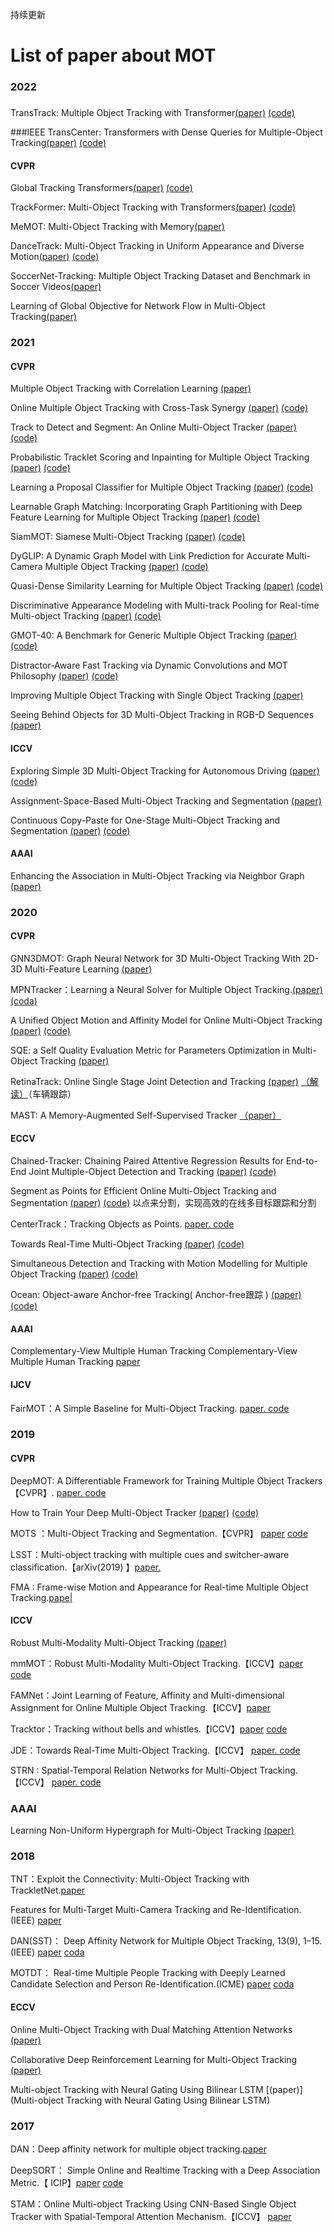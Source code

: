 持续更新
# List of paper about MOT

### 2022

###
TransTrack: Multiple Object Tracking with Transformer[\(paper\)](https://arxiv.org/abs/2012.15460) [\(code\)](https://github.com/PeizeSun/TransTrack)

###IEEE
TransCenter: Transformers with Dense Queries for Multiple-Object Tracking[\(paper\)](http://arxiv.org/abs/2103.15145) [\(code\)](https://github.com/yihongxu/transcenter)


#### CVPR
Global Tracking Transformers[\(paper\)](https://arxiv.org/abs/2203.13250) [\(code\)](https://github.com/xingyizhou/GTR)

TrackFormer: Multi-Object Tracking with Transformers[\(paper\)](http://arxiv.org/abs/2101.02702) [\(code\)](https://github.com/timmeinhardt/trackformer)

MeMOT: Multi-Object Tracking with Memory[\(paper\)](https://arxiv.org/abs/2203.16761)

DanceTrack: Multi-Object Tracking in Uniform Appearance and Diverse Motion[\(paper\)](https://arxiv.org/abs/2111.14690) [\(code\)](https://github.com/DanceTrack/DanceTrack)

SoccerNet-Tracking: Multiple Object Tracking Dataset and Benchmark in Soccer Videos[\(paper\)](https://arxiv.org/pdf/2204.06918.pdf)

Learning of Global Objective for Network Flow in Multi-Object Tracking[\(paper\)](https://arxiv.org/pdf/2203.16210.pdf)



### 2021

#### CVPR

Multiple Object Tracking with Correlation Learning [\(paper\)](https://arxiv.org/abs/2104.03541)

Online Multiple Object Tracking with Cross-Task Synergy [\(paper\)](https://arxiv.org/abs/2104.00380) [\(code\)](https://github.com/songguocode/TADAM)


Track to Detect and Segment: An Online Multi-Object Tracker [\(paper\)](https://arxiv.org/abs/2103.08808) [\(code\)](https://github.com/JialianW/TraDeS)

Probabilistic Tracklet Scoring and Inpainting for Multiple Object Tracking [\(paper\)](https://arxiv.org/abs/2012.02337) [\(code\)](https://github.com/fatemeh-slh/ArTIST)

Learning a Proposal Classifier for Multiple Object Tracking [\(paper\)](https://arxiv.org/abs/2103.07889) [\(code\)](https://github.com/daip13/LPC_MOT)

Learnable Graph Matching: Incorporating Graph Partitioning with Deep Feature Learning for Multiple Object Tracking [\(paper\)](https://arxiv.org/abs/2103.16178) [\(code\)](https://github.com/jiaweihe1996/GMTracker)

SiamMOT: Siamese Multi-Object Tracking [\(paper\)](https://arxiv.org/abs/2105.11595) [\(code\)](https://github.com/amazon-research/siam-mot)

DyGLIP: A Dynamic Graph Model with Link Prediction for Accurate Multi-Camera Multiple Object Tracking [\(paper\)](https://arxiv.org/abs/2106.06856) [\(code\)](https://github.com/uark-cviu/DyGLIP)

Quasi-Dense Similarity Learning for Multiple Object Tracking [\(paper\)](https://arxiv.org/abs/2006.06664) [\(code\)](https://github.com/SysCV/qdtrack)

Discriminative Appearance Modeling with Multi-track Pooling for Real-time Multi-object Tracking [\(paper\)](https://arxiv.org/abs/2101.12159) [\(code\)](https://github.com/chkim403/blstm-mtp)

GMOT-40: A Benchmark for Generic Multiple Object Tracking [\(paper\)](https://openaccess.thecvf.com/content/CVPR2021/papers/Bai_GMOT-40_A_Benchmark_for_Generic_Multiple_Object_Tracking_CVPR_2021_paper.pdf) [\(code\)](https://github.com/Spritea/GMOT40)

Distractor-Aware Fast Tracking via Dynamic Convolutions and MOT Philosophy [\(paper\)](https://arxiv.org/abs/2104.12041) [\(code\)](https://github.com/hqucv/dmtrack)

Improving Multiple Object Tracking with Single Object Tracking [\(paper\)](https://openaccess.thecvf.com/content/CVPR2021/papers/Zheng_Improving_Multiple_Object_Tracking_With_Single_Object_Tracking_CVPR_2021_paper.pdf) 

Seeing Behind Objects for 3D Multi-Object Tracking in RGB-D Sequences [\(paper\)](https://openaccess.thecvf.com/content/CVPR2021/papers/Muller_Seeing_Behind_Objects_for_3D_Multi-Object_Tracking_in_RGB-D_Sequences_CVPR_2021_paper.pdf) 

#### ICCV

Exploring Simple 3D Multi-Object Tracking for Autonomous Driving [\(paper\)](https://arxiv.org/abs/2108.10312) [\(code\)](https://github.com/qcraftai/simtrack)

Assignment-Space-Based Multi-Object Tracking and Segmentation [\(paper\)](https://openaccess.thecvf.com/content/ICCV2021/html/Choudhuri_Assignment-Space-Based_Multi-Object_Tracking_and_Segmentation_ICCV_2021_paper.html ) 

Continuous Copy-Paste for One-Stage Multi-Object Tracking and Segmentation [\(paper\)](https://openaccess.thecvf.com/content/ICCV2021/html/Xu_Continuous_Copy-Paste_for_One-Stage_Multi-Object_Tracking_and_Segmentation_ICCV_2021_paper.html) [\(code\)](https://github.com/detectRecog/CCP)

#### AAAI

Enhancing the Association in Multi-Object Tracking via Neighbor Graph [\(paper\)](https://arxiv.org/abs/2007.00265)


###  2020

#### CVPR


GNN3DMOT: Graph Neural Network for 3D Multi-Object Tracking With 2D-3D Multi-Feature Learning [\(paper\)](https://arxiv.org/abs/2006.07327)

MPNTracker：Learning a Neural Solver for Multiple Object Tracking.[(paper)](https://arxiv.org/abs/1912.07515)[ (coda)](https://link.zhihu.com/?target=https%3A//github.com/selflein/GraphNN-Multi-Object-Tracking)

A Unified Object Motion and Affinity Model for Online Multi-Object Tracking [\(paper\)](https://arxiv.org/abs/2003.11291) [\(code\)](https://github.com/yinjunbo/UMA-MOT)

SQE: a Self Quality Evaluation Metric for Parameters Optimization in Multi-Object Tracking [\(paper\)](http://arxiv.org/abs/2004.07472v1) 

RetinaTrack: Online Single Stage Joint Detection and Tracking [\(paper\)](https://arxiv.org/abs/2003.13870) [（解读）](https://mp.weixin.qq.com/s?__biz=MzIwMTE1NjQxMQ==&amp;mid=2247502501&amp;idx=2&amp;sn=ec515e3c69c8a122da46f70ee54e92df&amp;chksm=96f0b8f1a18731e7987aa887973854dcf7ad489092bc167043db3593db25f4cf16640cd99c31&amp;scene=21#wechat_redirect)（车辆跟踪）

MAST: A Memory-Augmented Self-Supervised Tracker [（paper）](https://arxiv.org/abs/2002.07793v2)


#### ECCV

Chained-Tracker: Chaining Paired Attentive Regression Results for End-to-End Joint Multiple-Object Detection and Tracking [\(paper\)](https://arxiv.org/abs/2007.14557) [\(code\)](https://github.com/pjl1995/CTracker) 

Segment as Points for Efficient Online Multi-Object Tracking and Segmentation [\(paper\)](https://arxiv.org/abs/2007.01550) [\(code\)](https://github.com/detectRecog/PointTrack)  以点来分割，实现高效的在线多目标跟踪和分割

CenterTrack：Tracking Objects as Points. [paper. ](https://arxiv.org/abs/2004.01177) [code](https://github.com/xingyizhou/CenterTrack)

Towards Real-Time Multi-Object Tracking [\(paper\)](https://arxiv.org/abs/1909.12605) [\(code\)](https://github.com/Zhongdao/Towards-Realtime-MOT)

Simultaneous Detection and Tracking with Motion Modelling for Multiple Object Tracking [\(paper\)](https://www.ecva.net/papers/eccv%5C_2020/papers%5C_ECCV/papers/123690613.pdf) [\(code\)](https://github.com/shijieS/OmniMOTDataset)

Ocean: Object-aware Anchor-free Tracking( Anchor-free跟踪 ) [\(paper\)](https://arxiv.org/abs/2006.10721) [\(code\)](https://github.com/researchmm/TracKit)

#### AAAI

Complementary-View Multiple Human Tracking Complementary-View Multiple Human Tracking [paper](https://www.researchgate.net/publication/337413754_Complementary-View_Multiple_Human_Tracking)

#### IJCV

FairMOT：A Simple Baseline for Multi-Object Tracking. [paper. ](https://arxiv.org/abs/2004.01888) [code](https://github.com/ifzhang/FairMOT)



### 2019

#### CVPR

DeepMOT: A Differentiable Framework for Training Multiple Object Trackers【CVPR】. [paper. ](https://link.zhihu.com/?target=http%3A//arxiv.org/abs/1906.06618) [code]()

How to Train Your Deep Multi-Object Tracker [\(paper\)](http://arxiv.org/abs/1906.06618v3) [\(code\)](https://github.com/yihongXU/deepMOT)

MOTS ：Multi-Object Tracking and Segmentation.【CVPR】 [paper](https://arxiv.org/abs/1902.03604v1) [code](https://github.com/VisualComputingInstitute/TrackR-CNN)

LSST：Multi-object tracking with multiple cues and switcher-aware classification.【arXiv(2019) 】[paper. ](https://arxiv.org/abs/1901.06129)

FMA : Frame-wise Motion and Appearance for Real-time Multiple Object Tracking.[pape|](https://link.zhihu.com/?target=http%3A//arxiv.org/abs/1905.02292)


#### ICCV 

Robust Multi-Modality Multi-Object Tracking [\(paper\)](http://arxiv.org/abs/1909.03850) 

mmMOT：Robust Multi-Modality Multi-Object Tracking.【ICCV】[paper ](https://arxiv.org/abs/1909.03850) [code](https://github.com/ZwwWayne/mmMOT)

FAMNet：Joint Learning of Feature, Affinity and Multi-dimensional Assignment for Online Multiple Object Tracking.【ICCV】[paper](https://arxiv.org/abs/1904.04989)

Tracktor：Tracking without bells and whistles.【ICCV】[paper](https://arxiv.org/pdf/1903.05625)  [code](https://github.com/phil-bergmann/tracking_wo_bnw)

JDE：Towards Real-Time Multi-Object Tracking.【ICCV】 [paper. ](https://arxiv.org/abs/1909.12605)[code](https://github.com/Zhongdao/Towards-Realtime-MOT)

STRN : Spatial-Temporal Relation Networks for Multi-Object Tracking.【ICCV】 [paper. ](https://arxiv.org/abs/1904.11489)  [code](https://gitlab.inria.fr/yixu/deepmot)

### AAAI

Learning Non-Uniform Hypergraph for Multi-Object Tracking [\(paper\)](https://arxiv.org/abs/1812.03621)


###  2018

TNT：Exploit the Connectivity: Multi-Object Tracking with TrackletNet.[paper](https://arxiv.org/abs/1811.07258)

Features for Multi-Target Multi-Camera Tracking and Re-Identification.(IEEE) [paper](https://ieeexplore.ieee.org/document/8578730)

DAN(SST)： Deep Affinity Network for Multiple Object Tracking, 13(9), 1–15. (IEEE) [paper](https://arxiv.org/abs/1810.11780) [coda](https://github.com/shijieS/SST)

MOTDT： Real-time Multiple People Tracking with Deeply Learned Candidate Selection and Person Re-Identification.(ICME) [paper](https://arxiv.org/abs/1809.04427) [coda](https://github.com/longcw/MOTDT)


#### ECCV

Online Multi-Object Tracking with Dual Matching Attention Networks [\(paper\)](https://arxiv.org/abs/1902.00749)

Collaborative Deep Reinforcement Learning for Multi-Object Tracking [\(paper\)](https://link.springer.com/chapter/10.1007%2F978-3-030-01219-9_36)

Multi-object Tracking with Neural Gating Using Bilinear LSTM [\(paper\)](Multi-object Tracking with Neural Gating Using Bilinear LSTM)


### 2017

DAN：Deep affinity network for multiple object tracking.[paper](https://arxiv.org/abs/1810.11780)

DeepSORT： Simple Online and Realtime Tracking with a Deep Association Metric.【
ICIP】[paper](https://arxiv.org/abs/1703.07402) [code](https://github.com/nwojke/deep_sort)

STAM：Online Multi-object Tracking Using CNN-Based Single Object Tracker with Spatial-Temporal Attention Mechanism.【ICCV】 [paper](https://ieeexplore.ieee.org/document/8237780/)

